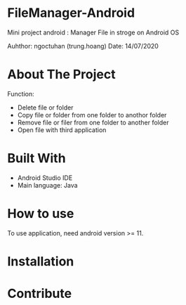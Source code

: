 # FileManager-Android

Mini project android : Manager File in stroge on Android OS 

Auhthor: ngoctuhan (trung.hoang)
Date: 14/07/2020

# About The Project

Function:

- Delete file or folder
- Copy file or folder from one folder to anothor folder
- Remove file or filer from one folder to another folder
- Open file with third application 


# Built With

- Android Studio IDE
- Main language: Java 


# How to use 

To use application, need android version >= 11.

# Installation 

# Contribute



